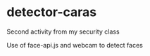 # detector-caras
Second activity from my security class

Use of face-api.js and webcam to detect faces

